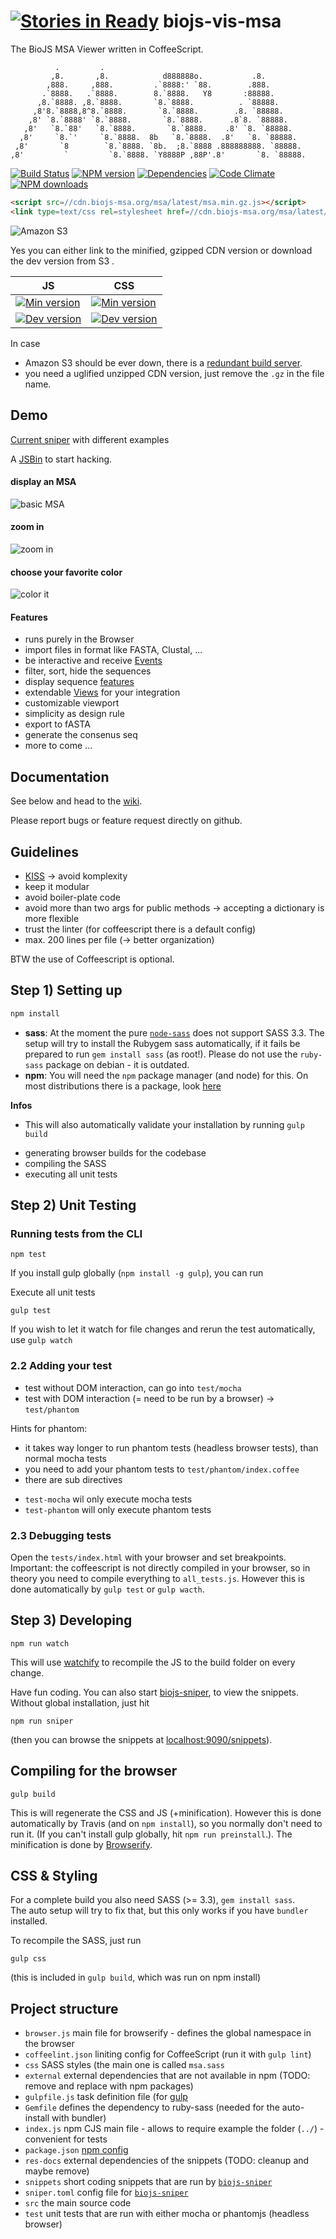 [![Stories in Ready](https://badge.waffle.io/greenify/biojs-vis-msa.png?label=ready&title=Ready)](https://waffle.io/greenify/biojs-vis-msa)
biojs-vis-msa
==========

The BioJS MSA Viewer written in CoffeeScript. 

```
          .         .                                              
         ,8.       ,8.            d888888o.           .8.          
        ,888.     ,888.         .`8888:' `88.        .888.         
       .`8888.   .`8888.        8.`8888.   Y8       :88888.        
      ,8.`8888. ,8.`8888.       `8.`8888.          . `88888.       
     ,8'8.`8888,8^8.`8888.       `8.`8888.        .8. `88888.      
    ,8' `8.`8888' `8.`8888.       `8.`8888.      .8`8. `88888.     
   ,8'   `8.`88'   `8.`8888.       `8.`8888.    .8' `8. `88888.    
  ,8'     `8.`'     `8.`8888.  8b   `8.`8888.  .8'   `8. `88888.   
 ,8'       `8        `8.`8888. `8b.  ;8.`8888 .888888888. `88888.  
,8'         `         `8.`8888. `Y8888P ,88P'.8'       `8. `88888.
```

[![Build Status](https://travis-ci.org/greenify/biojs-vis-msa.svg?branch=master)](https://travis-ci.org/greenify/biojs-vis-msa)
[![NPM version](http://img.shields.io/npm/v/biojs-vis-msa.svg)](https://www.npmjs.org/package/biojs-vis-msa)
[![Dependencies](https://david-dm.org/greenify/biojs-vis-msa.png)](https://david-dm.org/greenify/biojs-vis-msa)
[![Code Climate](https://codeclimate.com/github/greenify/biojs-vis-msa/badges/gpa.svg)](https://codeclimate.com/github/greenify/biojs-vis-msa)
[![NPM downloads](http://img.shields.io/npm/dm/biojs-vis-msa.svg)](https://www.npmjs.org/package/biojs-vis-msa)


```html
<script src=//cdn.biojs-msa.org/msa/latest/msa.min.gz.js></script>
<link type=text/css rel=stylesheet href=//cdn.biojs-msa.org/msa/latest/msa.min.gz.css />
```

![Amazon S3](https://upload.wikimedia.org/wikipedia/commons/thumb/1/1d/AmazonWebservices_Logo.svg/500px-AmazonWebservices_Logo.svg.png)

Yes you can either link to the minified, gzipped CDN version or download the dev version from S3 .

JS  | CSS
------------- | -------------
[![Min version](http://img.shields.io/badge/prod-26kB-blue.svg)](https://cdn.biojs-msa.org/msa/latest/msa.min.gz.js)  | [![Min version](http://img.shields.io/badge/prod-2kB-blue.svg)](https://cdn.biojs-msa.org/msa/latest/msa.min.gz.css)
[![Dev version](http://img.shields.io/badge/dev-latest-yellow.svg)](https://s3-eu-west-1.amazonaws.com/biojs/msa/latest/msa.js) | [![Dev version](http://img.shields.io/badge/dev-latest-yellow.svg)](https://s3-eu-west-1.amazonaws.com/biojs/msa/latest/msa.css)



In case
* Amazon S3 should be ever down, there is a [redundant build server](https://drone.io/github.com/greenify/biojs-vis-msa/files). 
* you need a uglified unzipped CDN version, just remove the `.gz` in the file name.

Demo
-----

[Current sniper](http://sniper.biojs-msa.org:9090/snippets/msa_show_menu) with different examples

A [JSBin](http://jsbin.com/yivex/2/edit) to start hacking.

#### display an MSA

![basic MSA](http://i.imgur.com/39rIcR1l.jpg)

#### zoom in

![zoom in](http://i.imgur.com/tw8AueLl.jpg)

#### choose your favorite color

![color it](http://i.imgur.com/CIUP5lNl.jpg)


####  Features
* runs purely in the Browser
* import files in format like FASTA, Clustal, ...
* be interactive and receive [Events](https://github.com/greenify/biojs-vis-msa/wiki/Events)
* filter, sort, hide the sequences
* display sequence [features](https://github.com/greenify/biojs-vis-easy_features/) 
* extendable [Views](https://github.com/greenify/biojs-vis-msa/wiki/Views) for your integration
* customizable viewport
* simplicity as design rule
* export to fASTA
* generate the consenus seq
* more to come ...


Documentation
-------------

See below and head to the [wiki](https://github.com/greenify/biojs-vis-msa/wiki/).

Please report bugs or feature request directly on github.

Guidelines
-----------

* [KISS](http://en.wikipedia.org/wiki/KISS_principle) -> avoid komplexity
* keep it modular
* avoid boiler-plate code
* avoid more than two args for public methods -> accepting a dictionary is more flexible
* trust the linter (for coffeescript there is a default config)
* max. 200 lines per file (-> better organization)

BTW the use of Coffeescript is optional.


Step 1) Setting up
-----------------

```bash
npm install
```

* __sass__: At the moment the pure [`node-sass`](https://www.npmjs.org/package/node-sass) does not
support SASS 3.3. The setup will try to install the Rubygem sass automatically, if it fails be prepared to run `gem install sass` (as root!). Please do not use the `ruby-sass` package on debian - it is outdated.
* __npm__: You will need the `npm` package manager (and node) for this. On most distributions there is a package, look [here](http://nodejs.org/download/)

__Infos__

* This will also automatically validate your installation by running `gulp build`
 - generating browser builds for the codebase
 - compiling the SASS
 - executing all unit tests 

Step 2) Unit Testing
-------------------------

### Running tests from the CLI


```
npm test
```


If you install gulp globally (`npm install -g gulp`), you can run 

Execute all unit tests
```
gulp test
```

If you wish to let it watch for file changes and rerun the test automatically, use `gulp watch`

### 2.2 Adding your test

* test without DOM interaction, can go into `test/mocha`
* test with DOM interaction (= need to be run by a browser) -> `test/phantom`

Hints for phantom:

* it takes way longer to run phantom tests (headless browser tests), than normal mocha tests
* you need to add your phantom tests to `test/phantom/index.coffee`
* there are sub directives
 - `test-mocha` wil only execute mocha tests
 - `test-phantom` will only execute phantom tests

### 2.3 Debugging tests

Open the `tests/index.html` with your browser and set breakpoints.
Important: the coffeescript is not directly compiled in your browser, so in theory you need to compile everything to `all_tests.js`.
However this is done automatically by `gulp test` or `gulp wacth`.


Step 3) Developing
------------------

```
npm run watch
```

This will use [watchify](https://github.com/substack/watchify) to recompile the JS to the build folder on every change.

Have fun coding.
You can also start [biojs-sniper](https://github.com/greenify/biojs-sniper), to view the snippets. Without global installation, just hit 

```
npm run sniper
```

(then you can browse the snippets at [localhost:9090/snippets](http:localhost:9090/snippets)).


Compiling for the browser
--------------------------------

```
gulp build
```

This is will regenerate the CSS and JS (+minification).
However this is done automatically by Travis (and on `npm install`), so you normally don't need to run it.
(If you can't install gulp globally, hit `npm run preinstall`.).
The minification is done by [Browserify](http://browserify.org/).

CSS & Styling
---------

For a complete build you also need SASS (>= 3.3), `gem install sass`.  
The auto setup will try to fix that, but this only works if you have `bundler` installed.

To recompile the SASS, just run
```
gulp css
```
(this is included in `gulp build`, which was run on npm install)

Project structure
------------------

* `browser.js` main file for browserify - defines the global namespace in the browser
* `coffeelint.json` liniting config for CoffeeScript (run it with `gulp lint`)
* `css` SASS styles (the main one is called `msa.sass`
* `external` external dependencies that are not available in npm (TODO: remove and replace with npm packages)
* `gulpfile.js` task definition file (for [gulp](http://gulpjs.com/])
* `Gemfile` defines the dependency to ruby-sass (needed for the auto-install with bundler)
* `index.js` npm CJS main file - allows to require example the folder (`../`) - convenient for tests
* `package.json` [npm config](https://www.npmjs.org/doc/files/package.json.html)
* `res-docs` external dependencies of the snippets (TODO: cleanup and maybe remove)
* `snippets` short coding snippets that are run by [`biojs-sniper`](https://github.com/greenify/biojs-sniper)
* `sniper.toml` config file for [`biojs-sniper`](https://github.com/greenify/biojs-sniper)
* `src` the main source code
* `test` unit tests that are run with either mocha or phantomjs (headless browser)
